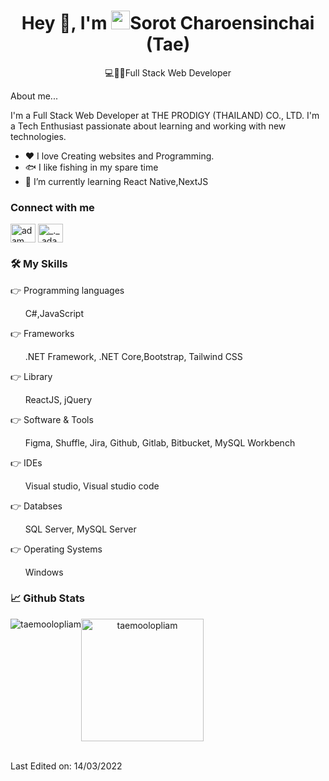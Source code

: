 <div align="center">
  <h1 align="center">Hey 👋, I'm <img src="https://emojis.slackmojis.com/emojis/images/1531849430/4246/blob-sunglasses.gif?1531849430" width="30"/>Sorot Charoensinchai (Tae)</h1>
  <p>💻👨‍💻Full Stack Web Developer</p>
</div>
<p>About me...</p>
I'm a Full Stack Web Developer at THE PRODIGY (THAILAND) CO., LTD. I'm a Tech Enthusiast passionate about learning and working with new technologies.
<ul>
  <li>❤️ I love Creating websites and Programming.</li>
  <li>🐟 I like fishing in my spare time</li>
  <li>📘 I’m currently learning React Native,NextJS</li>
</ul>
<h3 align="left">Connect with me</h3>
<p align="left">
  <a href="https://web.facebook.com/TaeSorot/" target="blank"><img align="center"
      src="https://raw.githubusercontent.com/rahuldkjain/github-profile-readme-generator/master/src/images/icons/Social/facebook.svg"
      alt="adam pithen wala" height="30" width="40" /></a>
  <a href="https://www.instagram.com/taemoolopliam/" target="blank"><img align="center"
      src="https://raw.githubusercontent.com/rahuldkjain/github-profile-readme-generator/master/src/images/icons/Social/instagram.svg"
      alt="_._.adam._" height="30" width="40" /></a>
</p>
<h3 align="left">🛠️ My Skills</h3>
👉 Programming languages
<p>&nbsp; &nbsp; &nbsp; C#,JavaScript</p>
👉 Frameworks
<p>&nbsp; &nbsp; &nbsp; .NET Framework, .NET Core,Bootstrap, Tailwind CSS</p>
👉 Library
<p>&nbsp; &nbsp; &nbsp; ReactJS, jQuery </p>
👉 Software & Tools
<p>&nbsp; &nbsp; &nbsp; Figma, Shuffle, Jira, Github, Gitlab, Bitbucket, MySQL Workbench</p>
👉 IDEs 
<p>&nbsp; &nbsp; &nbsp; Visual studio, Visual studio code</p>
👉 Databses 
<p>&nbsp; &nbsp; &nbsp; SQL Server, MySQL Server</p>
👉 Operating Systems 
<p>&nbsp; &nbsp; &nbsp; Windows</p>

<h3 align="left"  >📈 Github Stats</h3>
<div  align="center" style="display:flex;">
  <img src="https://github-readme-stats.vercel.app/api?username=taemoolopliam&show_icons=true&locale=en" alt="taemoolopliam" />
  <img src="https://github-readme-stats.vercel.app/api/top-langs?username=taemoolopliam&show_icons=true&locale=en&layout=compact" alt="taemoolopliam" height="196px"/>
  <br/>
</div>
</br>

Last Edited on: 14/03/2022
